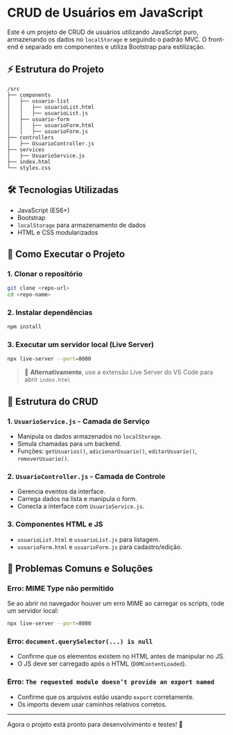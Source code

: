 # CRUD de Usuários em JavaScript

Este é um projeto de CRUD de usuários utilizando JavaScript puro, armazenando os dados no `localStorage` e seguindo o padrão MVC. O front-end é separado em componentes e utiliza Bootstrap para estilização.

## ⚡ Estrutura do Projeto
```
/src
├── components
│   ├── usuario-list
│   │   ├── usuarioList.html
│   │   ├── usuarioList.js
│   ├── usuario-form
│   │   ├── usuarioForm.html
│   │   ├── usuarioForm.js
├── controllers
│   ├── UsuarioController.js
├── services
│   ├── UsuarioService.js
├── index.html
└── styles.css
```

## 🛠 Tecnologias Utilizadas
- JavaScript (ES6+)
- Bootstrap
- `localStorage` para armazenamento de dados
- HTML e CSS modularizados

## 🔧 Como Executar o Projeto
### 1. Clonar o repositório
```sh
git clone <repo-url>
cd <repo-name>
```

### 2. Instalar dependências
```sh
npm install
```

### 3. Executar um servidor local (Live Server)
```sh
npx live-server --port=8080
```
> 📅 **Alternativamente**, use a extensão Live Server do VS Code para abrir `index.html`

## 🎨 Estrutura do CRUD
### **1. `UsuarioService.js` - Camada de Serviço**
- Manipula os dados armazenados no `localStorage`.
- Simula chamadas para um backend.
- Funções: `getUsuarios()`, `adicionarUsuario()`, `editarUsuario()`, `removerUsuario()`.

### **2. `UsuarioController.js` - Camada de Controle**
- Gerencia eventos da interface.
- Carrega dados na lista e manipula o form.
- Conecta a interface com `UsuarioService.js`.

### **3. Componentes HTML e JS**
- `usuarioList.html` e `usuarioList.js` para listagem.
- `usuarioForm.html` e `usuarioForm.js` para cadastro/edição.

## 🔎 Problemas Comuns e Soluções
### **Erro: MIME Type não permitido**
Se ao abrir no navegador houver um erro MIME ao carregar os scripts, rode um servidor local:
```sh
npx live-server --port=8080
```

### **Erro: `document.querySelector(...) is null`**
- Confirme que os elementos existem no HTML antes de manipular no JS.
- O JS deve ser carregado após o HTML (`DOMContentLoaded`).

### **Erro: `The requested module doesn’t provide an export named`**
- Confirme que os arquivos estão usando `export` corretamente.
- Os imports devem usar caminhos relativos corretos.

---
Agora o projeto está pronto para desenvolvimento e testes! 🚀

